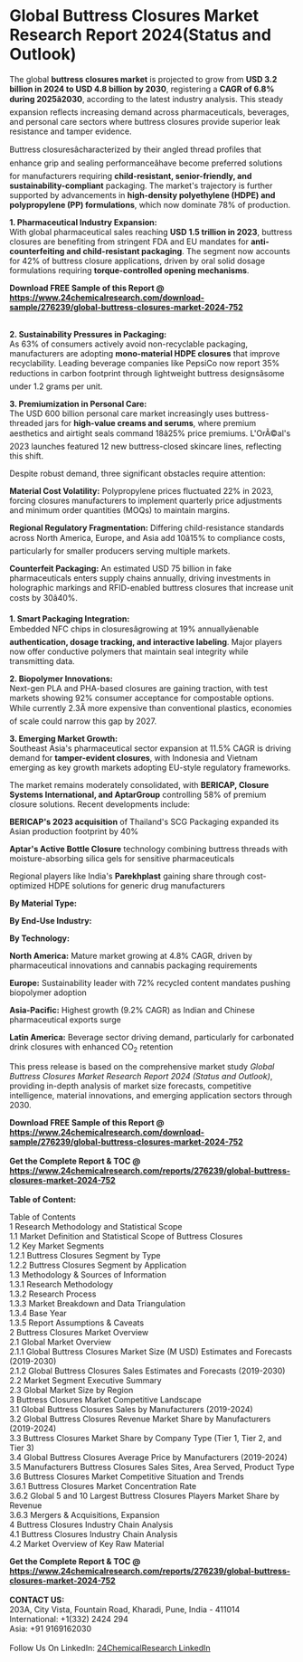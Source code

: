 <h1>Global Buttress Closures Market Research Report 2024(Status and Outlook)</h1><p>The global <strong>buttress closures market</strong> is projected to grow from <strong>USD 3.2 billion in 2024 to USD 4.8 billion by 2030</strong>, registering a <strong>CAGR of 6.8% during 2025â2030</strong>, according to the latest industry analysis. This steady expansion reflects increasing demand across pharmaceuticals, beverages, and personal care sectors where buttress closures provide superior leak resistance and tamper evidence.</p><p>Buttress closuresâcharacterized by their angled thread profiles that enhance grip and sealing performanceâhave become preferred solutions for manufacturers requiring <strong>child-resistant, senior-friendly, and sustainability-compliant</strong> packaging. The market's trajectory is further supported by advancements in <strong>high-density polyethylene (HDPE) and polypropylene (PP) formulations</strong>, which now dominate 78% of production.</p><p><strong>1. Pharmaceutical Industry Expansion:</strong><br>
With global pharmaceutical sales reaching <strong>USD 1.5 trillion in 2023</strong>, buttress closures are benefiting from stringent FDA and EU mandates for <strong>anti-counterfeiting and child-resistant packaging</strong>. The segment now accounts for 42% of buttress closure applications, driven by oral solid dosage formulations requiring <strong>torque-controlled opening mechanisms</strong>.</p><div><b>Download FREE Sample of this Report @ 
            <a href="https://www.24chemicalresearch.com/download-sample/276239/global-buttress-closures-market-2024-752">
            https://www.24chemicalresearch.com/download-sample/276239/global-buttress-closures-market-2024-752</a></b></div><br><p><strong>2. Sustainability Pressures in Packaging:</strong><br>
As 63% of consumers actively avoid non-recyclable packaging, manufacturers are adopting <strong>mono-material HDPE closures</strong> that improve recyclability. Leading beverage companies like PepsiCo now report 35% reductions in carbon footprint through lightweight buttress designsâsome under 1.2 grams per unit.</p><p><strong>3. Premiumization in Personal Care:</strong><br>
The USD 600 billion personal care market increasingly uses buttress-threaded jars for <strong>high-value creams and serums</strong>, where premium aesthetics and airtight seals command 18â25% price premiums. L'OrÃ©al's 2023 launches featured 12 new buttress-closed skincare lines, reflecting this shift.</p><p>Despite robust demand, three significant obstacles require attention:</p><p><strong>Material Cost Volatility:</strong> Polypropylene prices fluctuated 22% in 2023, forcing closures manufacturers to implement quarterly price adjustments and minimum order quantities (MOQs) to maintain margins.</p><p><strong>Regional Regulatory Fragmentation:</strong> Differing child-resistance standards across North America, Europe, and Asia add 10â15% to compliance costs, particularly for smaller producers serving multiple markets.</p><p><strong>Counterfeit Packaging:</strong> An estimated USD 75 billion in fake pharmaceuticals enters supply chains annually, driving investments in holographic markings and RFID-enabled buttress closures that increase unit costs by 30â40%.</p><p><strong>1. Smart Packaging Integration:</strong><br>
Embedded NFC chips in closuresâgrowing at 19% annuallyâenable <strong>authentication, dosage tracking, and interactive labeling</strong>. Major players now offer conductive polymers that maintain seal integrity while transmitting data.</p><p><strong>2. Biopolymer Innovations:</strong><br>
Next-gen PLA and PHA-based closures are gaining traction, with test markets showing 92% consumer acceptance for compostable options. While currently 2.3Ã more expensive than conventional plastics, economies of scale could narrow this gap by 2027.</p><p><strong>3. Emerging Market Growth:</strong><br>
Southeast Asia's pharmaceutical sector expansion at 11.5% CAGR is driving demand for <strong>tamper-evident closures</strong>, with Indonesia and Vietnam emerging as key growth markets adopting EU-style regulatory frameworks.</p><p>The market remains moderately consolidated, with <strong>BERICAP, Closure Systems International, and AptarGroup</strong> controlling 58% of premium closure solutions. Recent developments include:</p><p><strong>BERICAP's 2023 acquisition</strong> of Thailand's SCG Packaging expanded its Asian production footprint by 40%</p><p><strong>Aptar's Active Bottle Closure</strong> technology combining buttress threads with moisture-absorbing silica gels for sensitive pharmaceuticals</p><p>Regional players like India's <strong>Parekhplast</strong> gaining share through cost-optimized HDPE solutions for generic drug manufacturers</p><p><strong>By Material Type:</strong></p><p><strong>By End-Use Industry:</strong></p><p><strong>By Technology:</strong></p><p><strong>North America:</strong> Mature market growing at 4.8% CAGR, driven by pharmaceutical innovations and cannabis packaging requirements</p><p><strong>Europe:</strong> Sustainability leader with 72% recycled content mandates pushing biopolymer adoption</p><p><strong>Asia-Pacific:</strong> Highest growth (9.2% CAGR) as Indian and Chinese pharmaceutical exports surge</p><p><strong>Latin America:</strong> Beverage sector driving demand, particularly for carbonated drink closures with enhanced CO<sub>2</sub> retention</p><p>This press release is based on the comprehensive market study <em>Global Buttress Closures Market Research Report 2024 (Status and Outlook)</em>, providing in-depth analysis of market size forecasts, competitive intelligence, material innovations, and emerging application sectors through 2030.</p><div><b>Download FREE Sample of this Report @ 
            <a href="https://www.24chemicalresearch.com/download-sample/276239/global-buttress-closures-market-2024-752">
            https://www.24chemicalresearch.com/download-sample/276239/global-buttress-closures-market-2024-752</a></b></div><br><div><b>Get the Complete Report & TOC @ 
            <a href="https://www.24chemicalresearch.com/reports/276239/global-buttress-closures-market-2024-752">
            https://www.24chemicalresearch.com/reports/276239/global-buttress-closures-market-2024-752</a></b></div><br>
            <b>Table of Content:</b><p>Table of Contents<br />
1 Research Methodology and Statistical Scope<br />
1.1 Market Definition and Statistical Scope of Buttress Closures<br />
1.2 Key Market Segments<br />
1.2.1 Buttress Closures Segment by Type<br />
1.2.2 Buttress Closures Segment by Application<br />
1.3 Methodology & Sources of Information<br />
1.3.1 Research Methodology<br />
1.3.2 Research Process<br />
1.3.3 Market Breakdown and Data Triangulation<br />
1.3.4 Base Year<br />
1.3.5 Report Assumptions & Caveats<br />
2 Buttress Closures Market Overview<br />
2.1 Global Market Overview<br />
2.1.1 Global Buttress Closures Market Size (M USD) Estimates and Forecasts (2019-2030)<br />
2.1.2 Global Buttress Closures Sales Estimates and Forecasts (2019-2030)<br />
2.2 Market Segment Executive Summary<br />
2.3 Global Market Size by Region<br />
3 Buttress Closures Market Competitive Landscape<br />
3.1 Global Buttress Closures Sales by Manufacturers (2019-2024)<br />
3.2 Global Buttress Closures Revenue Market Share by Manufacturers (2019-2024)<br />
3.3 Buttress Closures Market Share by Company Type (Tier 1, Tier 2, and Tier 3)<br />
3.4 Global Buttress Closures Average Price by Manufacturers (2019-2024)<br />
3.5 Manufacturers Buttress Closures Sales Sites, Area Served, Product Type<br />
3.6 Buttress Closures Market Competitive Situation and Trends<br />
3.6.1 Buttress Closures Market Concentration Rate<br />
3.6.2 Global 5 and 10 Largest Buttress Closures Players Market Share by Revenue<br />
3.6.3 Mergers & Acquisitions, Expansion<br />
4 Buttress Closures Industry Chain Analysis<br />
4.1 Buttress Closures Industry Chain Analysis<br />
4.2 Market Overview of Key Raw Material</p><div><b>Get the Complete Report & TOC @ 
            <a href="https://www.24chemicalresearch.com/reports/276239/global-buttress-closures-market-2024-752">
            https://www.24chemicalresearch.com/reports/276239/global-buttress-closures-market-2024-752</a></b></div><br><b>CONTACT US:</b><br>
            203A, City Vista, Fountain Road, Kharadi, Pune, India - 411014<br>
            International: +1(332) 2424 294<br>
            Asia: +91 9169162030 <br><br>
            Follow Us On LinkedIn: <a href="https://www.linkedin.com/company/24chemicalresearch/">24ChemicalResearch LinkedIn</a>